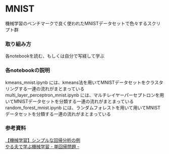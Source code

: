 # MNIST
機械学習のベンチマークで良く使われたMNISTデータセットで色々するスクリプト群

### 取り組み方
各notebookを読む、もしくは自分で写経して学ぶ

### 各notebookの説明
kmeans_mnist.ipynb には、kmeans法を用いてMNISTデータセットをクラスタリングする一連の流れがまとまっている  
multi_layer_perceptron_mnist.ipynb には、マルチレイヤーパーセプトロンを用いてMNISTデータセットを分類する一連の流れがまとまっている  
random_forest_mnist.ipynb には、ランダムフォレストを用いて用いてMNISTデータセットを分類する一連の流れがまとまっている

### 参考資料
[【機械学習】シンプルな回帰分析の例](http://qiita.com/m-hayashi/items/955856b3e2d6b3c42755)  
[やる夫で学ぶ機械学習 - 単回帰問題 -](http://tkengo.github.io/blog/2016/01/04/yaruo-machine-learning2/)  
